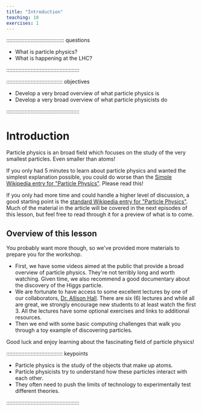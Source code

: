 ```yaml
---
title: "Introduction"
teaching: 10
exercises: 1
---
```


:::::::::::::::::::::::::::::::::::::: questions 

- What is particle physics?
- What is happening at the LHC?

::::::::::::::::::::::::::::::::::::::::::::::::

::::::::::::::::::::::::::::::::::::: objectives

- Develop a very broad overview of what particle physics is
- Develop a very broad overview of what particle physicists do

::::::::::::::::::::::::::::::::::::::::::::::::

# Introduction

Particle physics is an broad field which focuses on the study of the very smallest particles. Even
smaller than atoms! 

If you only had 5 minutes to learn about particle physics and wanted the simplest explanation possible, 
you could do worse than the [Simple Wikipedia entry for "Particle Physics"](https://simple.wikipedia.org/wiki/Particle_physics).
Please read this! 

If you only had more time and could handle a higher level of discussion, a good starting point is
the [standard Wikipedia entry for "Particle Physics"](https://en.wikipedia.org/wiki/Particle_physics).
Much of the material in the article will be covered in the next episodes of this lesson, but feel free to read through 
it for a preview of what is to come.

## Overview of this lesson

You probably want more though, so we've provided more materials to prepare you for the workshop. 

- First, we have some videos aimed at the public that provide a broad overview of particle physics. They're not terribly long and worth watching. Given time, we also recommend a good documentary about the discovery of the Higgs particle.
- We are fortunate to have access to some excellent lectures by one of our collaborators, [Dr. Allison Hall](https://www.usna.edu/Users/physics/hall/index.php). There are six (6) lectures and while all are great, we strongly encourage new students to at least watch the first 3. All the lectures have some optional exercises and links to additional resources.
- Then we end with some basic computing challenges that walk you through a toy example of discovering particles. 

Good luck and enjoy learning about the fascinating field of particle physics!


::::::::::::::::::::::::::::::::::::: keypoints 

- Particle physics is the study of the objects that make up atoms.
- Particle physicists try to understand how these particles interact with each other.
- They often need to push the limits of technology to experimentally test different theories. 

::::::::::::::::::::::::::::::::::::::::::::::::

[r-markdown]: https://rmarkdown.rstudio.com/

